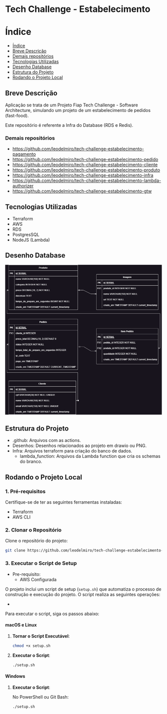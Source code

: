 # Tech Challenge - Estabelecimento

# Índice

* [Índice](#índice)
* [Breve Descrição](#Breve-Descrição)
* [Demais repositórios](#Demais-repositórios)
* [Tecnologias Utilizadas](#Tecnologias-Utilizadas)
* [Desenho Database](#Desenho-Solução)
* [Estrutura do Projeto](#Estrutura-do-Projeto)
* [Rodando o Projeto Local](#Rodando-o-Projeto-Local)

## Breve Descrição

Aplicação se trata de um Projeto Fiap Tech Challenge - Software Architecture, simulando um projeto de um estabelecimento
de pedidos (fast-food).

Este repositório é referente a Infra do Database (RDS e Redis).

### Demais repositórios

- https://github.com/leodelmiro/tech-challenge-estabelecimento-pagamento
- https://github.com/leodelmiro/tech-challenge-estabelecimento-pedido
- https://github.com/leodelmiro/tech-challenge-estabelecimento-cliente
- https://github.com/leodelmiro/tech-challenge-estabelecimento-produto
- https://github.com/leodelmiro/tech-challenge-estabelecimento-infra
- https://github.com/leodelmiro/tech-challenge-estabelecimento-lambda-authorizer
- https://github.com/leodelmiro/tech-challenge-estabelecimento-gtw

## Tecnologias Utilizadas

- Terraform
- AWS
- RDS
- PostgresSQL
- NodeJS (Lambda)

## Desenho Database

![Entidade Relacionamento](./desenhos/db-entidade-relacionamento.drawio.png)

## Estrutura do Projeto

- .github: Arquivos com as actions.
- Desenhos: Desenhos relacionados ao projeto em drawio ou PNG.
- Infra: Arquivos terraform para criação do banco de dados.
  - lambda_function: Arquivos da Lambda function que cria os schemas do branco.

## Rodando o Projeto Local

### 1. Pré-requisitos

Certifique-se de ter as seguintes ferramentas instaladas:

- Terraform
- AWS CLI

### 2. Clonar o Repositório

Clone o repositório do projeto:

```sh
git clone https://github.com/leodelmiro/tech-challenge-estabelecimento-db
```

### 3. Executar o Script de Setup

- Pre-requisito:
  - AWS Configurada

O projeto inclui um script de setup (`setup.sh`) que automatiza o processo de construção e execução do projeto. O script
realiza as seguintes operações:

-

Para executar o script, siga os passos abaixo:

#### macOS e Linux

1. **Tornar o Script Executável**:

    ```sh
    chmod +x setup.sh
    ```

2. **Executar o Script**:

    ```sh
    ./setup.sh
    ```

#### Windows

1. **Executar o Script**:

   No PowerShell ou Git Bash:

    ```sh
    ./setup.sh
    ```